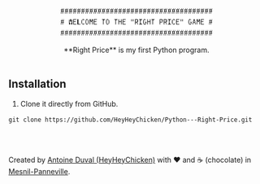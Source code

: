<div align="center">
 
<img src="https://github.com/HeyHeyChicken/Python---Right-Price/blob/master/resources/github-logo.png" width="300">
<br><br>
**Right Price** is my first Python program.<br>

</div>
<br>


## Installation

1) Clone it directly from GitHub.
```
git clone https://github.com/HeyHeyChicken/Python---Right-Price.git
```

<br>
<br>

Created by [Antoine Duval (HeyHeyChicken)](//antoine.cuffel.fr) with ❤ and ☕ (chocolate) in [Mesnil-Panneville](//en.wikipedia.org/wiki/Mesnil-Panneville).
